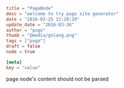 ```toml
title = "PageNode"
desc = "welcome to try pugo site generator"
date = "2016-03-25 12:20:20"
update_date = "2016-03-26"
author = "pugo"
thumb = "@media/golang.png"
tags = ["pugo"]
draft = false
node = true

[meta]
key = "value"
``` 

page node's content should not be parsed